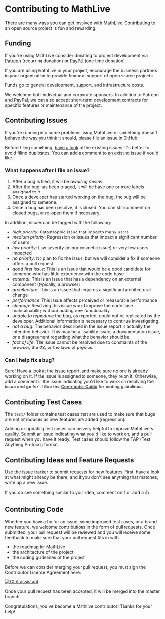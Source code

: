 # Contributing to MathLive

There are many ways you can get involved with MathLive. Contributing to an open source project is fun and rewarding.

## Funding

If you're using MathLive consider donating to project development via [Patreon](https://patreon.com/arnog) (recurring donation) or [PayPal](https://www.paypal.me/arnogourdol) (one time donation).

If you are using MathLive in your project, encourage the business partners in your organization to provide financial support of open source projects.

Funds go to general development, support, and infrastructure costs.

We welcome both individual and corporate sponsors. In addition to Patreon and PayPal, we can also accept short-term development contracts for specific features or maintenance of the project.

## Contributing Issues

If you're running into some problems using MathLive or something doesn't
behave the way you think it should, please file an issue in GitHub.

Before filing something, [have a look](https://github.com/arnog/mathlive/issues)
at the existing issues. It's better to avoid filing duplicates. You can
add a comment to an existing issue if you'd like.

### What happens after I file an issue?

1. After a bug is filed, it will be _awaiting review_
2. After the bug has been triaged, it will be have one or more labels assigned to it.
3. Once a developer has started working on the bug, the bug will be assigned to someone.
4. Once a bug has been resolve, it is closed. You can still comment on closed bugs, or re-open them if necessary.

In addition, issues can be tagged with the following:

-   _high priority_: Catastrophic issue that impacts many users
-   _medium priority_: Regression or issues that impact a significant number of users
-   _low priority_: Low severity (minor cosmetic issue) or very few users impacted
-   _no priority_: No plan to fix the issue, but we will consider a fix if someone offers a pull request
-   _good first issue_: This is an issue that would be a good candidate for someone
    who has little experience with the code base
-   _external_: This is an issue that has a dependency on an external component
    (typically, a browser)
-   _architecture_: This is an issue that requires a significant architectural
    change
-   _performance_: This issue affects perceived or measurable performance
-   _cleanup_: Resolving this issue would improve the code base maintainability
    without adding new functionality
-   _unable to reproduce_ the bug, as reported, could not be replicated
    by the developer. Additional information is necessary to continue investigating.
-   _not a bug_: The behavior described in the issue report is actually
    the intended behavior. This may be a usability issue, a documentation issue,
    or a disagreement regarding what the behavior should be.
-   _fact of life_: The issue cannot be resolved due to constraints of
    the browser, the OS, or the laws of physics.

### Can I help fix a bug?

Sure! Have a look at the issue report, and make sure no one is already
working on it. If the issue is assigned to someone, they're on it!
Otherwise, add a comment in the issue indicating you'd like to work on
resolving the issue and go for it! See the [Contributor Guide](CONTRIBUTOR_GUIDE.md) for coding guidelines.

## Contributing Test Cases

The `test/` folder contains test cases that are used to make sure that
bugs are not introduced as new features are added (regression).

Adding or updating test cases can be very helpful
to improve MathLive's quality. Submit an issue indicating what you'd like
to work on, and a pull request when you have it ready. Test cases should
follow the TAP (Test Anything Protocol) format.

## Contributing Ideas and Feature Requests

Use the [issue tracker](https://github.com/arnog/mathlive/issues) to submit
requests for new features. First, have a look at what might already be there,
and if you don't see anything that matches, write up a new issue.

If you do see something similar to your idea, comment on it or add a 👍.

## Contributing Code

Whether you have a fix for an issue, some improved test cases, or a brand
new feature, we welcome contributions in the form of pull requests.
Once submitted, your pull request will be reviewed and you will receive
some feedback to make sure that your pull request fits in with

-   the roadmap for MathLive
-   the architecture of the project
-   the coding guidelines of the project

Before we can consider merging your pull request, you must sign the
Contributor License Agreement here:

<a href="https://cla-assistant.io/arnog/mathlive"><img src="https://cla-assistant.io/readme/badge/arnog/mathlive" alt="CLA assistant" /></a>

Once your pull request has been accepted, it will be merged
into the master branch.

Congratulations, you've become a Mathlive contributor! Thanks for your help!

